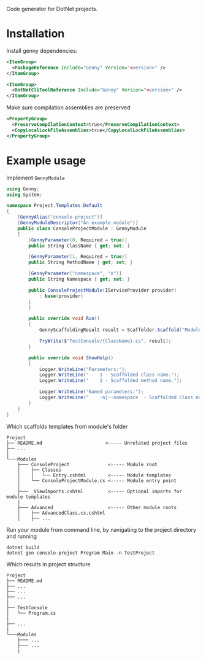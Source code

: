 Code generator for DotNet projects.

# Installation

Install genny dependencies:

```XML
<ItemGroup>
  <PackageReference Include="Genny" Version="<version>" />
</ItemGroup>

<ItemGroup>
  <DotNetCliToolReference Include="Genny" Version="<version>" />
</ItemGroup>
```

Make sure compilation assemblies are preserved
```XML
<PropertyGroup>
  <PreserveCompilationContext>true</PreserveCompilationContext>
  <CopyLocalLockFileAssemblies>true</CopyLocalLockFileAssemblies>
</PropertyGroup>
```

# Example usage

Implement `GennyModule`

```C#
using Genny;
using System;

namespace Project.Templates.Default
{
    [GennyAlias("console-project")]
    [GennyModuleDescriptor("An example module")]
    public class ConsoleProjectModule : GennyModule
    {
        [GennyParameter(0, Required = true)]
        public String ClassName { get; set; }

        [GennyParameter(1, Required = true)]
        public String MethodName { get; set; }

        [GennyParameter("namespace", "n")]
        public String Namespace { get; set; }

        public ConsoleProjectModule(IServiceProvider provider)
            : base(provider)
        {
        }

        public override void Run()
        {
            GennyScaffoldingResult result = Scaffolder.Scaffold("Modules/ConsoleProject/Classes/Entry", this);

            TryWrite($"TestConsole/{ClassName}.cs", result);
        }

        public override void ShowHelp()
        {
            Logger.WriteLine("Parameters:");
            Logger.WriteLine("    1 - Scaffolded class name.");
            Logger.WriteLine("    2 - Scaffolded method name.");

            Logger.WriteLine("Named parameters:");
            Logger.WriteLine("    -n|--namespace  - Scaffolded class namespace.");
        }
    }
}
```

Which scaffolds templates from module's folder
```
Project
├── README.md                       <----- Unrelated project files
├── ...
│
└───Modules
    ├─── ConsoleProject              <----- Module root
    │    ├── Classes
    │    │   └── Entry.cshtml        <----- Module templates
    |    └── ConsoleProjectModule.cs <----- Module entry point
    │
    ├─── _ViewImports.cshtml         <----- Optional imports for module templates
    |
    ├─── Advanced                    <----- Other module roots
    │    ├── AdvancedClass.cs.cshtml
    │    ├── ...
```

Run your module from command line, by navigating to the project directory and running

```
dotnet build
dotnet gen console-project Program Main -n TestProject
```

Which results in project structure
```
Project
├── README.md
├── ...
├── ...
├── ...
|
├── TestConsole
│   └── Program.cs
|
├── ...
|
└───Modules
    ├─── ...
    ├─── ...
    |
```